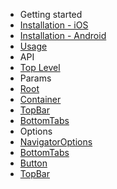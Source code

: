 - Getting started
 - [Installation - iOS](/docs/installation-ios)
 - [Installation - Android](/docs/installation-android)
 - [Usage](/docs/usage)
- API
 - [Top Level](/docs/Navigation)
- Params
 - [Root](/docs/Root)
 - [Container](/docs/Container)
 - [TopBar](/docs/TopBar)
 - [BottomTabs](/docs/BottomTabs)
- Options
 - [NavigatorOptions](/docs/options/NavigatorOptions)
 - [BottomTabs](/docs/options/BottomTabs)
 - [Button](/docs/options/Button)
 - [TopBar](/docs/options/TopBar)
